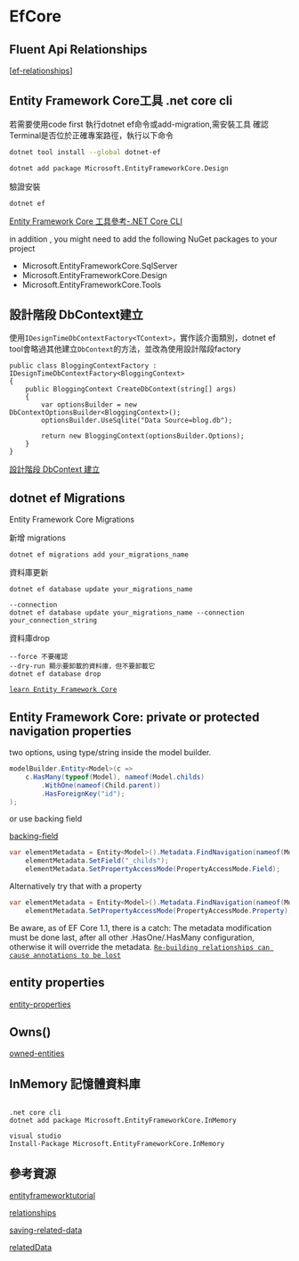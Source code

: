 # EfCore

## Fluent Api Relationships

[[ef-relationships]]

## Entity Framework Core工具 .net core cli

若需要使用code first 執行dotnet ef命令或add-migration,需安裝工具
確認Terminal是否位於正確專案路徑，執行以下命令

```bash
dotnet tool install --global dotnet-ef
```

```bash
dotnet add package Microsoft.EntityFrameworkCore.Design
```

驗證安裝

````text
dotnet ef
````

[Entity Framework Core 工具參考-.NET Core CLI](https://docs.microsoft.com/zh-tw/ef/core/cli/dotnet)

in addition , you might need to add the following NuGet packages to your project
- Microsoft.EntityFrameworkCore.SqlServer
- Microsoft.EntityFrameworkCore.Design
- Microsoft.EntityFrameworkCore.Tools

## 設計階段 DbContext建立

使用`IDesignTimeDbContextFactory<TContext>`，實作該介面類別，dotnet ef tool會略過其他建立`DbContext`的方法，並改為使用設計階段factory

````text
public class BloggingContextFactory : IDesignTimeDbContextFactory<BloggingContext>
{
    public BloggingContext CreateDbContext(string[] args)
    {
        var optionsBuilder = new DbContextOptionsBuilder<BloggingContext>();
        optionsBuilder.UseSqlite("Data Source=blog.db");

        return new BloggingContext(optionsBuilder.Options);
    }
}
````

[設計階段 DbContext 建立](https://docs.microsoft.com/zh-tw/ef/core/cli/dbcontext-creation?tabs=dotnet-core-cli)

## dotnet ef Migrations
Entity Framework Core Migrations

新增 migrations
````text
dotnet ef migrations add your_migrations_name
````
資料庫更新
````text
dotnet ef database update your_migrations_name

--connection
dotnet ef database update your_migrations_name --connection your_connection_string
````

資料庫drop
````text
--force 不要確認
--dry-run 顯示要卸載的資料庫，但不要卸載它
dotnet ef database drop
````

[`learn Entity Framework Core`](https://www.learnentityframeworkcore.com/migrations)

## Entity Framework Core: private or protected navigation properties

two options, using type/string inside the model builder.

```csharp
modelBuilder.Entity<Model>(c =>
    c.HasMany(typeof(Model), nameof(Model.childs)
        .WithOne(nameof(Child.parent))
        .HasForeignKey("id");
);
```

or use backing field

[backing-field](https://docs.microsoft.com/en-us/ef/core/modeling/backing-field?tabs=data-annotations)

```csharp
var elementMetadata = Entity<Model>().Metadata.FindNavigation(nameof(Model.childs));
    elementMetadata.SetField("_childs");
    elementMetadata.SetPropertyAccessMode(PropertyAccessMode.Field);
```
Alternatively try that with a property

```csharp
var elementMetadata = Entity<Model>().Metadata.FindNavigation(nameof(Model.childs));
    elementMetadata.SetPropertyAccessMode(PropertyAccessMode.Property);
```
Be aware, as of EF Core 1.1, there is a catch: The metadata modification must be done last, after all other .HasOne/.HasMany configuration, otherwise it will override the metadata.
[`Re-building relationships can cause annotations to be lost`](https://github.com/dotnet/efcore/issues/6674)

## entity properties

[entity-properties](https://docs.microsoft.com/en-us/ef/core/modeling/entity-properties?tabs=fluent-api%2Cwithout-nrt)

## Owns()

[owned-entities](https://docs.microsoft.com/en-us/ef/core/modeling/owned-entities)



## InMemory 記憶體資料庫

```dotnetcli

.net core cli
dotnet add package Microsoft.EntityFrameworkCore.InMemory

visual studio
Install-Package Microsoft.EntityFrameworkCore.InMemory
```

## 參考資源

[entityframeworktutorial](https://www.entityframeworktutorial.net/code-first/configure-one-to-many-relationship-in-code-first.aspx)

[relationships](https://docs.microsoft.com/zh-tw/ef/ef6/modeling/code-first/fluent/relationships)

[saving-related-data](https://docs.microsoft.com/en-us/ef/core/saving/related-data)

[relatedData](https://github.com/dotnet/EntityFramework.Docs/blob/main/samples/core/Saving/RelatedData/Sample.cs)

[//begin]: # "Autogenerated link references for markdown compatibility"
[ef-relationships]: ef-relationships.md "ef-relationships"
[//end]: # "Autogenerated link references"